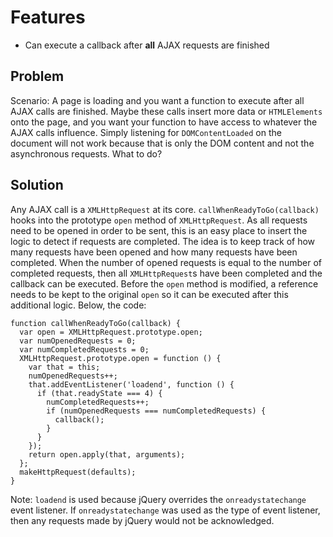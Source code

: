 # Features

  * Can execute a callback after **all** AJAX requests are finished

## Problem

Scenario: A page is loading and you want a function to execute after all AJAX calls are finished. Maybe these calls insert more data or `HTMLElements` onto the page, and you want your function to have access to whatever the AJAX calls influence. Simply listening for `DOMContentLoaded` on the document will not work because that is only the DOM content and not the asynchronous requests. What to do?

## Solution

Any AJAX call is a `XMLHttpRequest` at its core. `callWhenReadyToGo(callback)` hooks into the prototype `open` method of `XMLHttpRequest`. As all requests need to be opened in order to be sent, this is an easy place to insert the logic to detect if requests are completed. The idea is to keep track of how many requests have been opened and how many requests have been completed. When the number of opened requests is equal to the number of completed requests, then all `XMLHttpRequest`s have been completed and the callback can be executed. Before the `open` method is modified, a reference needs to be kept to the original `open` so it can be executed after this additional logic. Below, the code:

```
function callWhenReadyToGo(callback) {
  var open = XMLHttpRequest.prototype.open;
  var numOpenedRequests = 0;
  var numCompletedRequests = 0;
  XMLHttpRequest.prototype.open = function () {
    var that = this;
    numOpenedRequests++;
    that.addEventListener('loadend', function () {
      if (that.readyState === 4) {
        numCompletedRequests++;
        if (numOpenedRequests === numCompletedRequests) {
          callback();
        }
      }
    });
    return open.apply(that, arguments);
  };
  makeHttpRequest(defaults);
}
```

Note: `loadend` is used because jQuery overrides the `onreadystatechange` event listener. If `onreadystatechange` was used as the type of event listener, then any requests made by jQuery would not be acknowledged.
